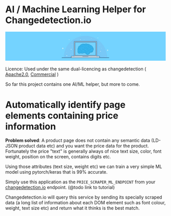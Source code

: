 # AI / Machine Learning Helper for Changedetection.io

<img src="docs/AI-MachineLearning-scraper.jpg">

Licence: Used under the same dual-licencing as changedetection ( [Apache2.0](COMMERCIAL_LICENCE.md), [Commercial](COMMERCIAL_LICENCE.md) )

So far this project contains one AI/ML helper, but more to come.

# Automatically identify page elements containing price information

**Problem solved**: A product page does not contain any semantic data (LD-JSON product data etc) and you want the price data for the product.
Fortunately the price "text" is generally always of nice text size, color, font weight, position on the screen, contains 
digits etc.

Using those attributes (text size, weight etc) we can train a very simple ML model using pytorch/keras that is 99% accurate.

Simply use this application as the `PRICE_SCRAPER_ML_ENDPOINT` from your [changedetection.io](https://github.com/dgtlmoon/changedetection.io) endpoint. 
(@todo link to tutorial)

Changedetection.io will query this service by sending its specially scraped data (a long list of information about each 
DOM element such as font colour, weight, text size etc) and return what it thinks is the best match.


